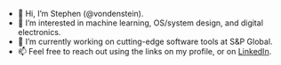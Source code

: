 - 👋 Hi, I’m Stephen (@vondenstein). 
- 👀 I’m interested in machine learning, OS/system design, and digital electronics.
- 🏢 I’m currently working on cutting-edge software tools at S&P Global.
- 📫 Feel free to reach out using the links on my profile, or on [LinkedIn](https://www.linkedin.com/in/stephen-vondenstein/).
